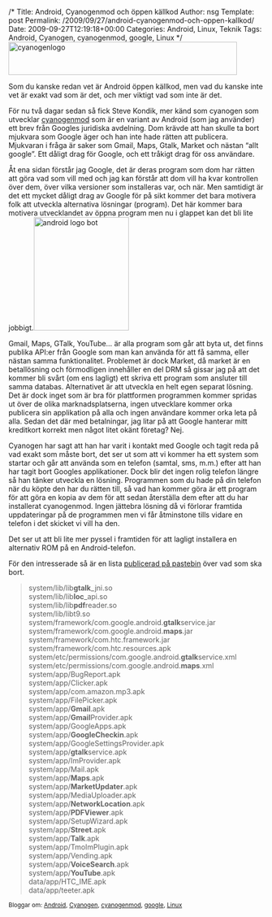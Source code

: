 /*
 Title: Android, Cyanogenmod och öppen källkod
 Author: nsg
 Template: post
 Permalink: /2009/09/27/android-cyanogenmod-och-oppen-kallkod/
 Date: 2009-09-27T12:19:18+00:00
 Categories: Android, Linux, Teknik
 Tags: Android, Cyanogen, cyanogenmod, google, Linux
*/
<img class="aligncenter size-full wp-image-752" title="cyanogenlogo" src="http://cdn.junkpile.se/2009/09/cyanogenlogo.png" alt="cyanogenlogo" width="450" height="65" />

Som du kanske redan vet är Android öppen källkod, men vad du kanske inte vet är exakt vad som är det, och mer viktigt vad som inte är det.

För nu två dagar sedan så fick Steve Kondik, mer känd som cyanogen som utvecklar [cyanogenmod][1] som är en variant av Android (som jag använder) ett brev från Googles juridiska avdelning. Dom krävde att han skulle ta bort mjukvara som Google äger och han inte hade rätten att publicera. Mjukvaran i fråga är saker som Gmail, Maps, Gtalk, Market och nästan &#8220;allt google&#8221;. Ett dåligt drag för Google, och ett tråkigt drag för oss användare.

Åt ena sidan förstår jag Google, det är deras program som dom har rätten att göra vad som vill med och jag kan förstår att dom vill ha kvar kontrollen över dem, över vilka versioner som installeras var, och när. Men samtidigt är det ett mycket dåligt drag av Google för på sikt kommer det bara motivera folk att utveckla alternativa lösningar (program). Det här kommer bara motivera utvecklandet av öppna program men nu i glappet kan det bli lite jobbigt.<img class="alignright size-full wp-image-753" title="android logo bot" src="http://cdn.junkpile.se/2009/09/android-logo-bot.jpg" alt="android logo bot" width="187" height="223" />

Gmail, Maps, GTalk, YouTube&#8230; är alla program som går att byta ut, det finns publika API:er från Google som man kan använda för att få samma, eller nästan samma funktionalitet. Problemet är dock Market, då market är en betallösning och förmodligen innehåller en del DRM så gissar jag på att det kommer bli svårt (om ens lagligt) ett skriva ett program som ansluter till samma databas. Alternativet är att utveckla en helt egen separat lösning. Det är dock inget som är bra för plattformen programmen kommer spridas ut över de olika marknadsplatserna, ingen utvecklare kommer orka publicera sin applikation på alla och ingen användare kommer orka leta på alla. Sedan det där med betalningar, jag litar på att Google hanterar mitt kreditkort korrekt men något litet okänt företag? Nej.

Cyanogen har sagt att han har varit i kontakt med Google och tagit reda på vad exakt som måste bort, det ser ut som att vi kommer ha ett system som startar och går att använda som en telefon (samtal, sms, m.m.) efter att han har tagit bort Googles applikationer. Dock blir det ingen rolig telefon längre så han tänker utveckla en lösning. Programmen som du hade på din telefon när du köpte den har du rätten till, så vad han kommer göra är ett program för att göra en kopia av dem för att sedan återställa dem efter att du har installerat cyanogenmod. Ingen jättebra lösning då vi förlorar framtida uppdateringar på de programmen men vi får åtminstone tills vidare en telefon i det skicket vi vill ha den.

Det ser ut att bli lite mer pyssel i framtiden för att lagligt installera en alternativ ROM på en Android-telefon.

För den intresserade så är en lista [publicerad på pastebin][2] över vad som ska bort.

> system/lib/lib**gtalk**_jni.so  
> system/lib/lib**loc**_api.so  
> system/lib/lib**pdf**reader.so  
> system/lib/libt9.so  
> system/framework/com.google.android.**gtalk**service.jar  
> system/framework/com.google.android.**maps**.jar  
> system/framework/com.htc.framework.jar  
> system/framework/com.htc.resources.apk  
> system/etc/permissions/com.google.android.**gtalk**service.xml  
> system/etc/permissions/com.google.android.**maps**.xml  
> system/app/BugReport.apk  
> system/app/Clicker.apk  
> system/app/com.amazon.mp3.apk  
> system/app/FilePicker.apk  
> system/app/**Gmail**.apk  
> system/app/**Gmail**Provider.apk  
> system/app/GoogleApps.apk  
> system/app/**GoogleCheckin**.apk  
> system/app/GoogleSettingsProvider.apk  
> system/app/**gtalk**service.apk  
> system/app/ImProvider.apk  
> system/app/Mail.apk  
> system/app/**Maps**.apk  
> system/app/**MarketUpdater**.apk  
> system/app/MediaUploader.apk  
> system/app/**NetworkLocation**.apk  
> system/app/**PDFViewer**.apk  
> system/app/SetupWizard.apk  
> system/app/**Street**.apk  
> system/app/**Talk**.apk  
> system/app/TmoImPlugin.apk  
> system/app/Vending.apk  
> system/app/**VoiceSearch**.apk  
> system/app/**YouTube**.apk  
> data/app/HTC_IME.apk  
> data/app/teeter.apk

<small> <p class='technorati-tags'>
  Bloggar om: <a class='technorati-link' href='http://bloggar.se/om/Android' rel='tag' target='_self'>Android</a>, <a class='technorati-link' href='http://bloggar.se/om/Cyanogen' rel='tag' target='_self'>Cyanogen</a>, <a class='technorati-link' href='http://bloggar.se/om/cyanogenmod' rel='tag' target='_self'>cyanogenmod</a>, <a class='technorati-link' href='http://bloggar.se/om/google' rel='tag' target='_self'>google</a>, <a class='technorati-link' href='http://bloggar.se/om/Linux' rel='tag' target='_self'>Linux</a>
</p></small>

 [1]: http://www.cyanogenmod.com
 [2]: http://pastebin.com/m1ca395b2